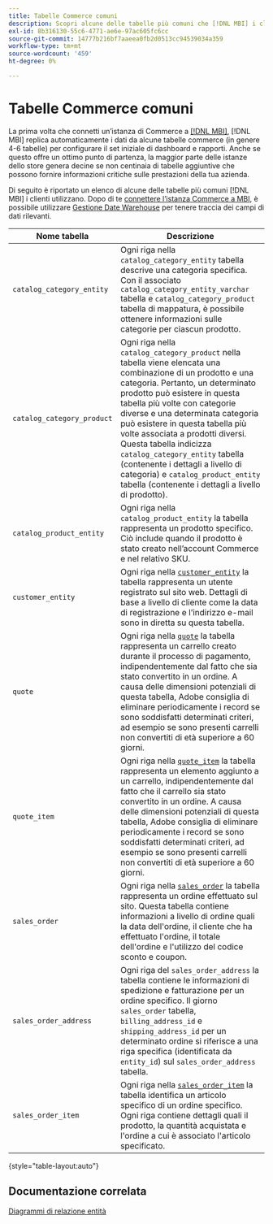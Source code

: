 ```yaml
---
title: Tabelle Commerce comuni
description: Scopri alcune delle tabelle più comuni che [!DNL MBI] i clienti utilizzano.
exl-id: 8b316130-55c6-4771-ae6e-97ac605fc6cc
source-git-commit: 14777b216bf7aaeea0fb2d0513cc94539034a359
workflow-type: tm+mt
source-wordcount: '459'
ht-degree: 0%

---
```


# Tabelle Commerce comuni

La prima volta che connetti un’istanza di Commerce a [[!DNL MBI]](../importing-data/integrations/magento.md), [!DNL MBI] replica automaticamente i dati da alcune tabelle commerce (in genere 4-6 tabelle) per configurare il set iniziale di dashboard e rapporti. Anche se questo offre un ottimo punto di partenza, la maggior parte delle istanze dello store genera decine se non centinaia di tabelle aggiuntive che possono fornire informazioni critiche sulle prestazioni della tua azienda.

Di seguito è riportato un elenco di alcune delle tabelle più comuni [!DNL MBI] i clienti utilizzano. Dopo di te [connettere l’istanza Commerce a MBI](../../data-analyst/importing-data/integrations/magento.md), è possibile utilizzare [Gestione Date Warehouse](../../data-analyst/data-warehouse-mgr/tour-dwm.md) per tenere traccia dei campi di dati rilevanti.

| Nome tabella | Descrizione |
|---|---|
| `catalog_category_entity` | Ogni riga nella `catalog_category_entity` tabella descrive una categoria specifica. Con il associato `catalog_category_entity_varchar` tabella e `catalog_category_product` tabella di mappatura, è possibile ottenere informazioni sulle categorie per ciascun prodotto. |
| `catalog_category_product` | Ogni riga nella `catalog_category_product` nella tabella viene elencata una combinazione di un prodotto e una categoria. Pertanto, un determinato prodotto può esistere in questa tabella più volte con categorie diverse e una determinata categoria può esistere in questa tabella più volte associata a prodotti diversi. Questa tabella indicizza `catalog_category_entity` tabella (contenente i dettagli a livello di categoria) e `catalog_product_entity` tabella (contenente i dettagli a livello di prodotto). |
| `catalog_product_entity` | Ogni riga nella `catalog_product_entity` la tabella rappresenta un prodotto specifico. Ciò include quando il prodotto è stato creato nell’account Commerce e nel relativo SKU. |
| `customer_entity` | Ogni riga nella [`customer_entity`](../data-warehouse-mgr/cust-ent-table.md) la tabella rappresenta un utente registrato sul sito web. Dettagli di base a livello di cliente come la data di registrazione e l’indirizzo e-mail sono in diretta su questa tabella. |
| `quote` | Ogni riga nella [`quote`](../data-warehouse-mgr/sales-flat-quote-table.md) la tabella rappresenta un carrello creato durante il processo di pagamento, indipendentemente dal fatto che sia stato convertito in un ordine. A causa delle dimensioni potenziali di questa tabella, Adobe consiglia di eliminare periodicamente i record se sono soddisfatti determinati criteri, ad esempio se sono presenti carrelli non convertiti di età superiore a 60 giorni. |
| `quote_item` | Ogni riga nella [`quote_item`](../data-warehouse-mgr/sales-flat-quote-item-table.md) la tabella rappresenta un elemento aggiunto a un carrello, indipendentemente dal fatto che il carrello sia stato convertito in un ordine. A causa delle dimensioni potenziali di questa tabella, Adobe consiglia di eliminare periodicamente i record se sono soddisfatti determinati criteri, ad esempio se sono presenti carrelli non convertiti di età superiore a 60 giorni. |
| `sales_order` | Ogni riga nella [`sales_order`](../data-warehouse-mgr/sales-flat-order-table.md) la tabella rappresenta un ordine effettuato sul sito. Questa tabella contiene informazioni a livello di ordine quali la data dell&#39;ordine, il cliente che ha effettuato l&#39;ordine, il totale dell&#39;ordine e l&#39;utilizzo del codice sconto e coupon. |
| `sales_order_address` | Ogni riga del `sales_order_address` la tabella contiene le informazioni di spedizione e fatturazione per un ordine specifico. Il giorno `sales_order` tabella, `billing_address_id` e `shipping_address_id` per un determinato ordine si riferisce a una riga specifica (identificata da `entity_id`) sul `sales_order_address` tabella. |
| `sales_order_item` | Ogni riga nella [`sales_order_item`](../data-warehouse-mgr/sales-flat-quote-item-table.md) la tabella identifica un articolo specifico di un ordine specifico. Ogni riga contiene dettagli quali il prodotto, la quantità acquistata e l&#39;ordine a cui è associato l&#39;articolo specificato. |

{style="table-layout:auto"}

## Documentazione correlata

[Diagrammi di relazione entità](../data-warehouse-mgr/entity-rel-diag.md)
